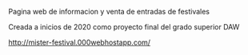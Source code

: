 Pagina web de informacion y venta de entradas de festivales 

Creada a inicios de 2020 como proyecto final del grado superior DAW

http://mister-festival.000webhostapp.com/
